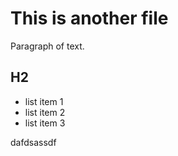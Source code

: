 # This is another file

Paragraph of text.

## H2

- list item 1
- list item 2
- list item 3


dafdsassdf
